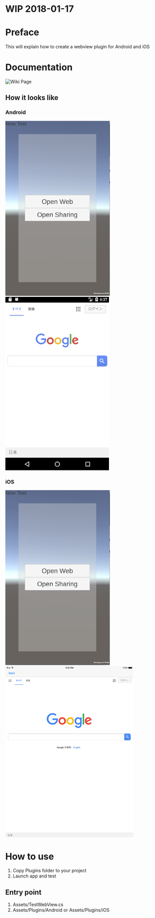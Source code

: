 # WIP 2018-01-17

# Preface

This will explain how to create a webview plugin for Android and iOS

# Documentation

![Wiki Page](https://github.com/Wizcorp/WebViewForUnity3D/wiki)

## How it looks like
### Android
![Image](./MarkdownImages/AExample01.png)
![Image](./MarkdownImages/AExample02.png)

### iOS
![Image](./MarkdownImages/AExample01.png)
<img src="./MarkdownImages/iExample01.png" alt="Drawing" style="width: 400px;"/>

# How to use

1. Copy Plugins folder to your project
2. Launch app and test

## Entry point

1. Assets/TestWebView.cs
2. Assets/Plugins/Android or Assets/Plugins/iOS